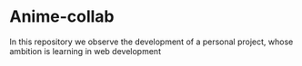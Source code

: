# Anime-collab

In this repository we observe the development of a personal project, whose ambition is learning in web development
